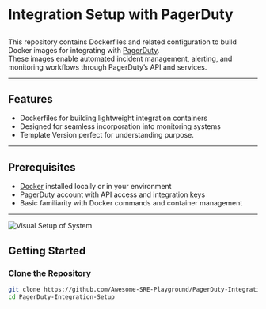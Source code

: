 # Integration Setup with PagerDuty

##
This repository contains Dockerfiles and related configuration to build Docker images for integrating with [PagerDuty](https://www.pagerduty.com/).  
These images enable automated incident management, alerting, and monitoring workflows through PagerDuty’s API and services.

---
## Features

- Dockerfiles for building lightweight integration containers  
- Designed for seamless incorporation into monitoring systems  
- Template Version perfect for understanding purpose. 

---

## Prerequisites

- [Docker](https://docs.docker.com/get-docker/) installed locally or in your environment  
- PagerDuty account with API access and integration keys  
- Basic familiarity with Docker commands and container management  

---
![Visual Setup of System](https://drive.google.com/file/d/1C2an-oGswcrvaFWq3qr1RhWwRRC0OVtU/view?usp=drive_link)
## Getting Started

### Clone the Repository

```bash
git clone https://github.com/Awesome-SRE-Playground/PagerDuty-Integration-Setup.git
cd PagerDuty-Integration-Setup
